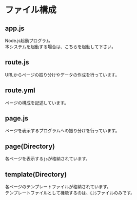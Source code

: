 # ファイル構成
## app.js
Node.js起動プログラム  
本システムを起動する場合は、こちらを起動して下さい。

## route.js
URLからページの振り分けやデータの作成を行っています。

## route.yml
ページの構成を記述しています。

## page.js
ページを表示するプログラムへの振り分けを行っています。

## page(Directory)
各ページを表示する`js`が格納されています。

## template(Directory)
各ページのテンプレートファイルが格納されています。  
テンプレートファイルとして機能するのは、`EJS`ファイルのみです。
